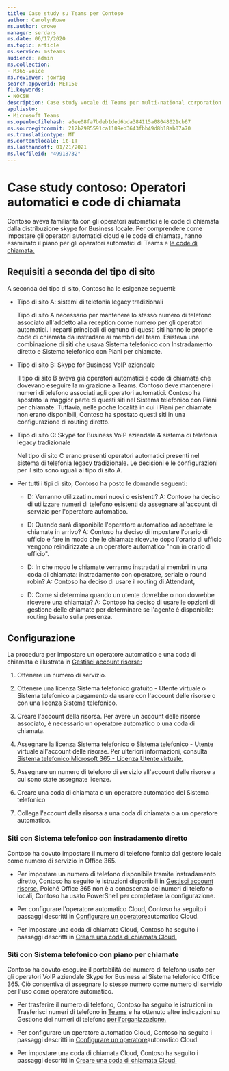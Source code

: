 ```yaml
---
title: Case study su Teams per Contoso
author: CarolynRowe
ms.author: crowe
manager: serdars
ms.date: 06/17/2020
ms.topic: article
ms.service: msteams
audience: admin
ms.collection:
- M365-voice
ms.reviewer: jowrig
search.appverid: MET150
f1.keywords:
- NOCSH
description: Case study vocale di Teams per multi-national corporation
appliesto:
- Microsoft Teams
ms.openlocfilehash: a6ee08fa7bdeb1ded6bda384115a08048021cb67
ms.sourcegitcommit: 212b2985591ca1109eb3643fbb49d8b18ab07a70
ms.translationtype: MT
ms.contentlocale: it-IT
ms.lasthandoff: 01/21/2021
ms.locfileid: "49918732"
---
```

# <a name="contoso-case-study-auto-attendants-and-call-queues"></a>Case study contoso: Operatori automatici e code di chiamata

Contoso aveva familiarità con gli operatori automatici e le code di chiamata dalla distribuzione skype for Business locale. Per comprendere come impostare gli operatori automatici cloud e le code di chiamata, hanno esaminato il piano per gli operatori automatici di Teams e [le code di chiamata.](plan-auto-attendant-call-queue.md)

## <a name="requirements-depending-on-site-type"></a>Requisiti a seconda del tipo di sito

A seconda del tipo di sito, Contoso ha le esigenze seguenti:

- Tipo di sito A: sistemi di telefonia legacy tradizionali 

  Tipo di sito A necessario per mantenere lo stesso numero di telefono associato all'addetto alla reception come numero per gli operatori automatici. I reparti principali di ognuno di questi siti hanno le proprie code di chiamata da instradare ai membri del team. Esisteva una combinazione di siti che usava Sistema telefonico con Instradamento diretto e Sistema telefonico con Piani per chiamate.  

- Tipo di sito B: Skype for Business VoIP aziendale 

  Il tipo di sito B aveva già operatori automatici e code di chiamata che dovevano eseguire la migrazione a Teams. Contoso deve mantenere i numeri di telefono associati agli operatori automatici. Contoso ha spostato la maggior parte di questi siti nel Sistema telefonico con Piani per chiamate. Tuttavia, nelle poche località in cui i Piani per chiamate non erano disponibili, Contoso ha spostato questi siti in una configurazione di routing diretto.  

- Tipo di sito C: Skype for Business VoIP aziendale & sistema di telefonia legacy tradizionale 

  Nel tipo di sito C erano presenti operatori automatici presenti nel sistema di telefonia legacy tradizionale. Le decisioni e le configurazioni per il sito sono uguali al tipo di sito A.   

- Per tutti i tipi di sito, Contoso ha posto le domande seguenti:

  - D: Verranno utilizzati numeri nuovi o esistenti? 
    A: Contoso ha deciso di utilizzare numeri di telefono esistenti da assegnare all'account di servizio per l'operatore automatico. 

  - D: Quando sarà disponibile l'operatore automatico ad accettare le chiamate in arrivo? 
    A: Contoso ha deciso di impostare l'orario di ufficio e fare in modo che le chiamate ricevute dopo l'orario di ufficio vengono reindirizzate a un operatore automatico "non in orario di ufficio".  

  - D: In che modo le chiamate verranno instradati ai membri in una coda di chiamata: instradamento con operatore, seriale o round robin? 
    A: Contoso ha deciso di usare il routing di Attendant, 

  - D: Come si determina quando un utente dovrebbe o non dovrebbe ricevere una chiamata? 
    A: Contoso ha deciso di usare le opzioni di gestione delle chiamate per determinare se l'agente è disponibile: routing basato sulla presenza. 


## <a name="configuration"></a>Configurazione

La procedura per impostare un operatore automatico e una coda di chiamata è illustrata in [Gestisci account risorse:](manage-resource-accounts.md) 

1. Ottenere un numero di servizio. 

2. Ottenere una licenza Sistema telefonico gratuito - Utente virtuale o Sistema telefonico a pagamento da usare con l'account delle risorse o con una licenza Sistema telefonico.

3. Creare l'account della risorsa. Per avere un account delle risorse associato, è necessario un operatore automatico o una coda di chiamata. 

4. Assegnare la licenza Sistema telefonico o Sistema telefonico - Utente virtuale all'account delle risorse. Per ulteriori informazioni, consulta [Sistema telefonico Microsoft 365 - Licenza Utente virtuale.](https://docs.microsoft.com/microsoftteams/teams-add-on-licensing/virtual-user)

5. Assegnare un numero di telefono di servizio all'account delle risorse a cui sono state assegnate licenze. 

6. Creare una coda di chiamata o un operatore automatico del Sistema telefonico 

7. Collega l'account della risorsa a una coda di chiamata o a un operatore automatico. 


### <a name="sites-with-phone-system-with-direct-routing"></a>Siti con Sistema telefonico con instradamento diretto 

Contoso ha dovuto impostare il numero di telefono fornito dal gestore locale come numero di servizio in Office 365. 

- Per impostare un numero di telefono disponibile tramite instradamento diretto, Contoso ha seguito le istruzioni disponibili in [Gestisci account risorse.](manage-resource-accounts.md) Poiché Office 365 non è a conoscenza dei numeri di telefono locali, Contoso ha usato PowerShell per completare la configurazione.   

- Per configurare l'operatore automatico Cloud, Contoso ha seguito i passaggi descritti in [Configurare un operatore](create-a-phone-system-auto-attendant.md)automatico Cloud. 

- Per impostare una coda di chiamata Cloud, Contoso ha seguito i passaggi descritti in [Creare una coda di chiamata Cloud.](create-a-phone-system-call-queue.md)  


### <a name="sites-with-phone-system-with-calling-plan"></a>Siti con Sistema telefonico con piano per chiamate

Contoso ha dovuto eseguire il portabilità del numero di telefono usato per gli operatori VoIP aziendale Skype for Business al Sistema telefonico Office 365. Ciò consentiva di assegnare lo stesso numero come numero di servizio per l'uso come operatore automatico. 

- Per trasferire il numero di telefono, Contoso ha seguito le istruzioni in Trasferisci numeri di telefono in [Teams](https://docs.microsoft.com/microsoftteams/phone-number-calling-plans/transfer-phone-numbers-to-teams) e ha ottenuto altre indicazioni su Gestione dei numeri di telefono [per l'organizzazione.](https://docs.microsoft.com/microsoftteams/manage-phone-numbers-for-your-organization/manage-phone-numbers-for-your-organization)

- Per configurare un operatore automatico Cloud, Contoso ha seguito i passaggi descritti in [Configurare un operatore](create-a-phone-system-auto-attendant.md)automatico Cloud.

-  Per impostare una coda di chiamata Cloud, Contoso ha seguito i passaggi descritti in [Creare una coda di chiamata Cloud.](create-a-phone-system-call-queue.md)  

 